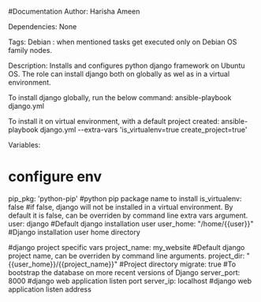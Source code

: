 #Documentation
Author:
Harisha Ameen

Dependencies:
None

Tags:
Debian : when mentioned tasks get executed only on Debian OS family nodes.

Description:
Installs and configures python django framework on Ubuntu OS. The role can install django both on globally as wel as in a virtual environment.

To install django globally, run the below command:
ansible-playbook django.yml

To install it on virtual environment, with a default project created:
ansible-playbook django.yml --extra-vars 'is_virtualenv=true create_project=true'

Variables:
# configure env
pip_pkg: 'python-pip' #python pip package name to install
is_virtualenv: false  #if false, django will not be installed in a virtual environment. By default it is false, can be overriden by command line extra vars argument.
user: django          #Default django installation user
user_home: "/home/{{user}}" #Django installation user home directory

#django project specific vars
project_name: my_website                         #Default django project name, can be overriden by command line arguments.
project_dir: "{{user_home}}/{{project_name}}"    #Project directory
migrate: true                                    #To bootstrap the database on more recent versions of Django
server_port: 8000                                #django web application listen port
server_ip: localhost                             #django web application listen address
